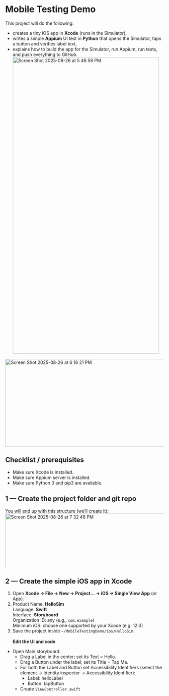 # Mobile Testing Demo
This project will do the following: 
- creates a tiny iOS app in **Xcode** (runs in the Simulator),
- writes a simple **Appium** UI test in **Python** that opens the Simulator, taps a button and verifies label text,
- explains how to build the app for the Simulator, run Appium, run tests, and push everything to GitHub.
<img width="464" height="940" alt="Screen Shot 2025-08-26 at 5 48 58 PM" src="https://github.com/user-attachments/assets/ecee4cd5-7ee7-4fa4-ab43-dddf3177a70c" /> <br>
<img width="570" height="278" alt="Screen Shot 2025-08-26 at 6 16 21 PM" src="https://github.com/user-attachments/assets/06222b8d-c08a-4ed5-9c3a-37611a504eb0" />

## Checklist / prerequisites
- Make sure Xcode is installed.
- Make sure Appium server is installed.
- Make sure Python 3 and pip3 are available.

## 1 — Create the project folder and git repo
You will end up with this structure (we’ll create it):
<img width="575" height="173" alt="Screen Shot 2025-08-26 at 7 32 48 PM" src="https://github.com/user-attachments/assets/c2fc5ffe-db3e-440c-9d9d-cd439bddccd0" />

## 2 — Create the simple iOS app in Xcode
1. Open **Xcode → File → New → Project... → iOS → Single View App** (or App). <br>
2. Product Name: **HelloSim** <br>
Language: **Swift** <br>
Interface: **Storyboard** <br>
Organization ID: any (e.g., `com.example`) <br>
Minimum iOS: choose one supported by your Xcode (e.g. 12.0) <br>
3. Save the project inside `~/MobileTestingDemo/ios/HelloSim`. <br><br>
**Edit the UI and code**
- Open Main.storyboard:
     - Drag a Label in the center; set its Text = Hello.
     - Drag a Button under the label; set its Title = Tap Me.
     - For both the Label and Button set Accessibility Identifiers (select the element → Identity inspector → Accessibility Identifier):
          - Label: helloLabel
          - Button: tapButton
     - Create `ViewController.swift`
